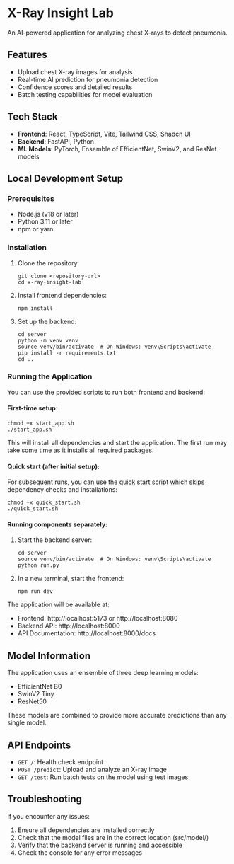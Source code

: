 # X-Ray Insight Lab

An AI-powered application for analyzing chest X-rays to detect pneumonia.

## Features

- Upload chest X-ray images for analysis
- Real-time AI prediction for pneumonia detection
- Confidence scores and detailed results
- Batch testing capabilities for model evaluation

## Tech Stack

- **Frontend**: React, TypeScript, Vite, Tailwind CSS, Shadcn UI
- **Backend**: FastAPI, Python
- **ML Models**: PyTorch, Ensemble of EfficientNet, SwinV2, and ResNet models

## Local Development Setup

### Prerequisites

- Node.js (v18 or later)
- Python 3.11 or later
- npm or yarn

### Installation

1. Clone the repository:
   ```
   git clone <repository-url>
   cd x-ray-insight-lab
   ```

2. Install frontend dependencies:
   ```
   npm install
   ```

3. Set up the backend:
   ```
   cd server
   python -m venv venv
   source venv/bin/activate  # On Windows: venv\Scripts\activate
   pip install -r requirements.txt
   cd ..
   ```

### Running the Application

You can use the provided scripts to run both frontend and backend:

#### First-time setup:

```
chmod +x start_app.sh
./start_app.sh
```

This will install all dependencies and start the application. The first run may take some time as it installs all required packages.

#### Quick start (after initial setup):

For subsequent runs, you can use the quick start script which skips dependency checks and installations:

```
chmod +x quick_start.sh
./quick_start.sh
```

#### Running components separately:

1. Start the backend server:
   ```
   cd server
   source venv/bin/activate  # On Windows: venv\Scripts\activate
   python run.py
   ```

2. In a new terminal, start the frontend:
   ```
   npm run dev
   ```

The application will be available at:
- Frontend: http://localhost:5173 or http://localhost:8080
- Backend API: http://localhost:8000
- API Documentation: http://localhost:8000/docs

## Model Information

The application uses an ensemble of three deep learning models:
- EfficientNet B0
- SwinV2 Tiny
- ResNet50

These models are combined to provide more accurate predictions than any single model.

## API Endpoints

- `GET /`: Health check endpoint
- `POST /predict`: Upload and analyze an X-ray image
- `GET /test`: Run batch tests on the model using test images

## Troubleshooting

If you encounter any issues:

1. Ensure all dependencies are installed correctly
2. Check that the model files are in the correct location (src/model/)
3. Verify that the backend server is running and accessible
4. Check the console for any error messages
